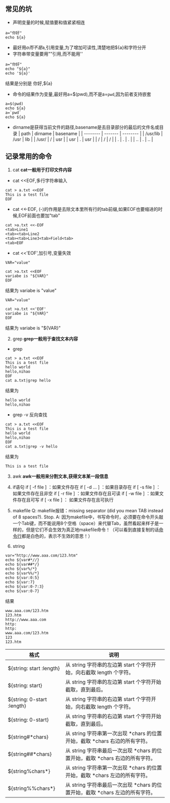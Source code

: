 ## 常见的坑
- 声明变量的时候,赋值要和值紧紧相连
```
a="你好"
echo ${a}
```
- 最好用${a}而不是$a,引用变量,为了增加可读性,清楚地把${a}和字符分开
- 字符串带变量要用""引用,而不能用''
```
a="你好"
echo "${a}"
echo '${a}'
```
结果是分别是 你好,${a}
- 命令的结果作为变量,最好用a=$(pwd),而不是a=`pwd`,因为前者支持嵌套
```
a=$(pwd)
echo ${a}
a=`pwd`
echo ${a}
```
- dirname是获得当前文件的路径,basename是去目录部分的最后的文件名或目录
| path     | dirname | basename |
| -------- | ------- | -------- |
| /usr/lib | /usr    | lib      |
| /usr/    | /       | usr      |
| usr      | .       | usr      |
| /        | /       | /        |
| .        | .       | .        |
| ..       | .       | ..       |

## 记录常用的命令
1. cat
**cat一般用于打印文件内容**

- cat <<EOF,多行字符串输入
```
cat > a.txt <<EOF
This is a test file
EOF
```
- cat <<-EOF, (-)的作用是去除文本里所有行的tab前缀,如果EOF也要缩进的时候,EOF前面也要加"tab"
```
cat >a.txt <<-EOF
<tab>Line1
<tab><tab>Line2
<tab><tab>Line3<tab>Field<tab>
<tab>EOF
```
- cat <<'EOF',加引号,变量失效
```
VAR="value"

cat >a.txt <<EOF
variabe is "${VAR}"
EOF
```
结果为 variabe is "value"
```
VAR="value"

cat >a.txt <<'EOF'
variabe is "${VAR}"
EOF
```
结果为 variabe is "${VAR}"

2. grep
**grep一般用于查找文本内容**

- grep
```
cat > a.txt <<EOF
This is a test file
hello world
hello,nihao
EOF
cat a.txt|grep hello
```
结果为
```
hello world
hello,nihao
```
- grep -v 反向查找
```
cat > a.txt <<EOF
This is a test file
hello world
hello,nihao
EOF
cat a.txt|grep -v hello
```
结果为
```
This is a test file
```
3. awk
**awk一般用来分割文本,获得文本某一段信息**



4. if语句
    if [ -f file ] ：如果文件存在
    if [ -d … ] ：如果目录存在
    if [ -s file ] ：如果文件存在且非空
    if [ -r file ] ：如果文件存在且可读
    if [ -w file ] ：如果文件存在且可写
    if [ -x file ] ： 如果文件存在且可执行

5. makefile
Q: makefile报错：missing separator (did you mean TAB instead of 8 spaces?). Stop.
A: 因为makefile中，书写命令时，必须要在命令开头敲一个Tab键，而不能说用8个空格（space）来代替Tab，虽然看起来样子是一样的，但是它们不会生效为真正地makefile命令！（可以看到直接复制的话[命令行](https://so.csdn.net/so/search?q=命令行&spm=1001.2101.3001.7020)都是白色的，表示不生效的意思！）

6. string
```
var="http://www.aaa.com/123.htm"
echo ${var#*//}
echo ${var##*/}
echo ${var%/*}
echo ${var%%/*}
echo ${var:0:5}
echo ${var:7}
echo ${var:0-7:3}
echo ${var:0-7}
```
结果
```
www.aaa.com/123.htm
123.htm
http://www.aaa.com
http:
http:
www.aaa.com/123.htm
123
123.htm
```
| 格式                       | 说明                                                         |
| -------------------------- | ------------------------------------------------------------ |
| ${string: start :length}   | 从 string 字符串的左边第 start 个字符开始，向右截取 length 个字符。 |
| ${string: start}           | 从 string 字符串的左边第 start 个字符开始截取，直到最后。    |
| ${string: 0-start :length} | 从 string 字符串的右边第 start 个字符开始，向右截取 length 个字符。 |
| ${string: 0-start}         | 从 string 字符串的右边第 start 个字符开始截取，直到最后。    |
| ${string#*chars}           | 从 string 字符串第一次出现 *chars 的位置开始，截取 *chars 右边的所有字符。 |
| ${string##*chars}          | 从 string 字符串最后一次出现 *chars 的位置开始，截取 *chars 右边的所有字符。 |
| ${string%chars*}           | 从 string 字符串第一次出现 *chars 的位置开始，截取 *chars 左边的所有字符。 |
| ${string%%chars*}          | 从 string 字符串最后一次出现 *chars 的位置开始，截取 *chars 左边的所有字符。 |
